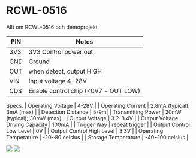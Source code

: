 # RCWL-0516
Allt om RCWL-0516 och demoprojekt

| PIN | Notes                     |
|-----|---------------------------|
| 3V3 | 3V3 Control power out     |
| GND | Ground                    |
| OUT | when detect, output HIGH  |
| VIN | Input voltage 4-28V       |
| CDS | Enable control chip (<0V7 = OUT LOW) |      |

Specs.
| Operating Voltage | 4-28V |
| Operating Current | 2.8mA (typical); 3mA (max) |
| Detection Distance | 5-9m|
| Transmitting Power | 20mW (typical); 30mW (max) |
| Output Voltage | 3.2-3.4V |
| Output Voltage Driving Capacity | 100mA |
| Trigger Way | repeat trigger |
| Output Control Low Level | 0V |
| Output Control High Level | 3.3V |
| Operating Temperature | -20~80 celsius |
| Storage Temperature | -40~100 celsius |

<img src="http://www.electroschematics.com/wp-content/uploads/2017/08/1-RCWL-0516-Intro-400x305.png">
<img src="http://www.rogerclark.net/wp-content/uploads/2017/06/RCWL-0516-schematic-annotated.png">
